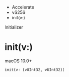 

- Accelerate
- vS256
-  init(v:) 

Initializer

# init(v:)

macOS 10.0+

``` source
init(v: (vUInt32, vUInt32))
```

